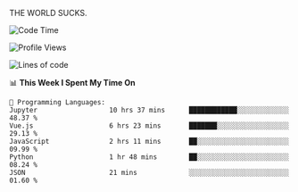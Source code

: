 THE WORLD SUCKS.

<!--START_SECTION:waka-->
![Code Time](http://img.shields.io/badge/Code%20Time-1%2C029%20hrs%2055%20mins-blue)

![Profile Views](http://img.shields.io/badge/Profile%20Views-0-blue)

![Lines of code](https://img.shields.io/badge/From%20Hello%20World%20I%27ve%20Written-1.4%20million%20lines%20of%20code-blue)

📊 **This Week I Spent My Time On** 

```text
💬 Programming Languages: 
Jupyter                  10 hrs 37 mins      ████████████░░░░░░░░░░░░░   48.37 % 
Vue.js                   6 hrs 23 mins       ███████░░░░░░░░░░░░░░░░░░   29.13 % 
JavaScript               2 hrs 11 mins       ██░░░░░░░░░░░░░░░░░░░░░░░   09.99 % 
Python                   1 hr 48 mins        ██░░░░░░░░░░░░░░░░░░░░░░░   08.24 % 
JSON                     21 mins             ░░░░░░░░░░░░░░░░░░░░░░░░░   01.60 % 
```


<!--END_SECTION:waka-->
